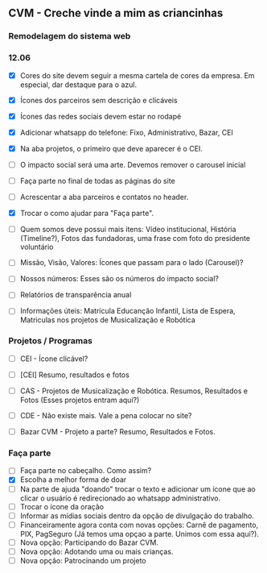 ## CVM - Creche vinde a mim as criancinhas

### Remodelagem do sistema web

### 12.06

- [x] Cores do site devem seguir a mesma cartela de cores da empresa. Em especial, dar destaque para o azul.
- [x] Ícones dos parceiros sem descrição e clicáveis
- [x] Ícones das redes sociais devem estar no rodapé
- [x] Adicionar whatsapp do telefone: Fixo, Administrativo, Bazar, CEI
- [x] Na aba projetos, o primeiro que deve aparecer é o CEI.
- [ ] O impacto social será uma arte. Devemos remover o carousel inicial
- [ ] Faça parte no final de todas as páginas do site
- [ ] Acrescentar a aba parceiros e contatos no header.
- [x] Trocar o como ajudar para "Faça parte".
- [ ] Quem somos deve possui mais itens: Vídeo institucional, História (Timeline?), Fotos das fundadoras, uma frase com foto do presidente voluntário
- [ ] Missão, Visão, Valores: Ícones que passam para o lado (Carousel)?
- [ ] Nossos números: Esses são os números do impacto social? 
- [ ] Relatórios de transparência anual
- [ ] Informações úteis: Matrícula Educanção Infantil, Lista de Espera, Matriculas nos projetos de Musicalização e Robótica


### Projetos / Programas

- [ ] CEI - Ícone clicável? 
- [ ] [CEI] Resumo, resultados e fotos
- [ ] CAS - Projetos de Musicalização e Robótica. Resumos, Resultados e Fotos (Esses projetos entram aqui?)
- [ ] CDE - Não existe mais. Vale a pena colocar no site?
- [ ] Bazar CVM - Projeto a parte? Resumo, Resultados e Fotos.


### Faça parte

- [ ] Faça parte no cabeçalho. Como assim?
- [x] Escolha a melhor forma de doar
- [ ] Na parte de ajuda "doando" trocar o texto e adicionar um ícone que ao clicar o usuário é redirecionado ao whatsapp administrativo.
- [ ] Trocar o ícone da oração
- [ ] Informar as mídias sociais dentro da opção de divulgação do trabalho.
- [ ] Financeiramente agora conta com novas opções: Carnê de pagamento, PIX, PagSeguro (Já temos uma opçao a parte. Unimos com essa aqui?).
- [ ] Nova opção: Participando do Bazar CVM.
- [ ] Nova opção: Adotando uma ou mais crianças.
- [ ] Nova opção: Patrocinando um projeto
